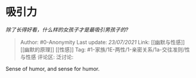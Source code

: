 # 吸引力
*除了长得好看，什么样的女孩子才是最吸引男孩子的?*

> Author: #0-Anonymity
> Last update: *23/07/2021*
> Link: [[幽默与性感]] [[幽默的原理]] [[性感]]
> Tag: #1-家族/1E-两性/1-亲密关系/1a-交往准则/性与性感 
> 评论区:
> 泛讨论:

Sense of humor, and sense for humor.
